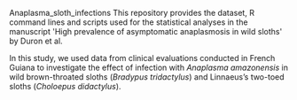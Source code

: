 Anaplasma_sloth_infections
This repository provides the dataset, R command lines and scripts used for the statistical analyses in the manuscript 'High prevalence of asymptomatic anaplasmosis in wild sloths' by Duron et al. 

In this study, we used data from clinical evaluations conducted in French Guiana to investigate the effect of infection with *Anaplasma amazonensis* in wild brown-throated sloths (*Bradypus tridactylus*) and Linnaeus’s two-toed sloths (*Choloepus didactylus*).
